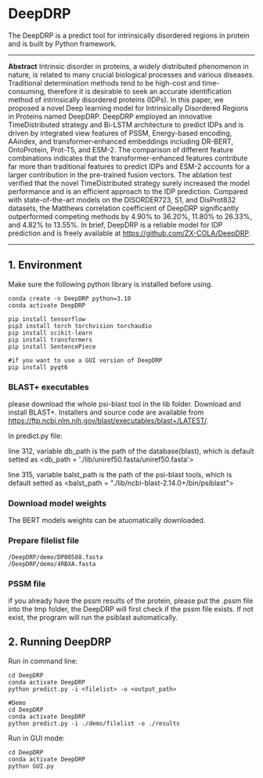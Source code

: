 # DeepDRP

The DeepDRP is a predict tool for intrinsically disordered regions in protein and is built by Python framework.
****

**Abstract**
Intrinsic disorder in proteins, a widely distributed phenomenon in nature, is related to many crucial biological processes and various diseases. Traditional determination methods tend to be high-cost and time-consuming, therefore it is desirable to seek an accurate identification method of intrinsically disordered proteins (IDPs). In this paper, we proposed a novel Deep learning model for Intrinsically Disordered Regions in Proteins named DeepDRP. DeepDRP employed an innovative TimeDistributed strategy and Bi-LSTM architecture to predict IDPs and is driven by integrated view features of PSSM, Energy-based encoding, AAindex, and transformer-enhanced embeddings including DR-BERT, OntoProtein, Prot-T5, and ESM-2. The comparison of different feature combinations indicates that the transformer-enhanced features contribute far more than traditional features to predict IDPs and ESM-2 accounts for a larger contribution in the pre-trained fusion vectors. The ablation test verified that the novel TimeDistributed strategy surely increased the model performance and is an efficient approach to the IDP prediction. Compared with state-of-the-art models on the DISORDER723, S1, and DisProt832 datasets, the Matthews correlation coefficient of DeepDRP significantly outperformed competing methods by 4.90% to 36.20%, 11.80% to 26.33%, and 4.82% to 13.55%. In brief, DeepDRP is a reliable model for IDP prediction and is freely available at https://github.com/ZX-COLA/DeepDRP.
****

## 1. Environment

Make sure the following python library is installed before using.

```
conda create -n DeepDRP python=3.10
conda activate DeepDRP

pip install tensorflow
pip3 install torch torchvision torchaudio
pip install scikit-learn
pip install transformers
pip install SentencePiece

#if you want to use a GUI version of DeepDRP
pip install pyqt6 
```
### BLAST+ executables

please download the whole psi-blast tool in the lib folder. Download and install BLAST+. Installers and source code are available from https://ftp.ncbi.nlm.nih.gov/blast/executables/blast+/LATEST/. 

In predict.py file:

line 312, variable db_path is the path of the database(blast), which is default setted as <db_path = './lib/uniref50.fasta/uniref50.fasta'>

line 315, variable balst_path is the path of the psi-blast tools, which is default setted as <balst_path = "./lib/ncbi-blast-2.14.0+/bin/psiblast">



### Download model weights

The BERT models weights can be atuomatically downloaded.






### Prepare filelist file

```
/DeepDRP/demo/DP00588.fasta
/DeepDRP/demo/4RBXA.fasta
```
### PSSM file

if you already have the pssm results of the protein, please put the <id>.pssm file into the tmp folder, the DeepDRP will first check if the pssm file exists. If not exist, the program will run the psiblast automatically.


## 2. Running DeepDRP

Run in command line:

```
cd DeepDRP
conda activate DeepDRP
python predict.py -i <filelist> -o <output_path>

#Demo
cd DeepDRP
conda activate DeepDRP
python predict.py -i ./demo/filelist -o ./results
```

Run in GUI mode:

```
cd DeepDRP
conda activate DeepDRP
python GUI.py
```













